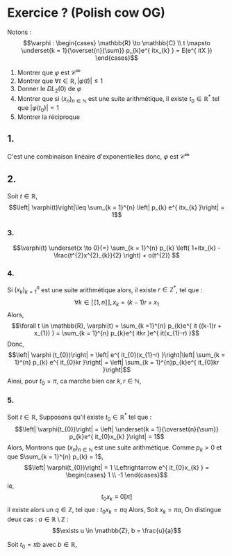 # Exercice ? (Polish cow OG)
Notons : 
$$\varphi : \begin{cases}
\mathbb{R} \to \mathbb{C} \\
t \mapsto  \underset{k = 1}{\overset{n}{\sum}} p_{k}e^{ itx_{k} } = E(e^{ itX })
\end{cases}$$

1. Montrer que $\varphi$ est $\mathcal{C}^{\infty}$
2. Montrer que $\forall t \in \mathbb{R}, \left| \varphi(t)\right|\leq 1$
3. Donner le $DL_{2}(0)$ de $\varphi$
4. Montrer que si $(x_{n})_{n \in \mathbb{N}}$ est une suite arithmétique, il existe $t_{0} \in \mathbb{R}^{*}$ tel que $\left| \varphi(t_{0})\right|=1$
5. Montrer la réciproque


## 1.
C'est une combinaison linéaire d'exponentielles donc, $\varphi$ est $\mathcal{C}^{\infty}$

## 2.
Soit $t \in \mathbb{R}$, 
$$\left| \varphi(t)\right|\leq \sum_{k = 1}^{n} \left| p_{k} e^{ itx_{k} }\right| = 1$$

### 3.
$$\varphi(t) \underset{x \to 0}{=} \sum_{k = 1}^{n} p_{k} \left( 1+itx_{k} - \frac{t^{2}x^{2}_{k}}{2} \right) + o(t^{2}) $$

### 4.
Si $(x_{k})_{k = 1}^{n}$ est une suite arithmétique alors, il existe $r \in \mathbb{Z}^{*}$, tel que : 
$$\forall k \in [\![1, n]\!], x_{k} = (k-1)r + x_{1}$$
Alors, 
$$\forall t \in \mathbb{R}, \varphi(t) = \sum_{k =1}^{n} p_{k}e^{ it ((k-1)r + x_{1}) } = \sum_{k = 1}^{n} p_{k}e^{ itkr }e^{ it(x_{1}-r) }$$
Donc, 
$$\left| \varphi (t_{0})\right| = \left| e^{ it_{0}(x_{1}-r) }\right|\left| \sum_{k = 1}^{n} p_{k} e^{ it_{0}kr }\right| = \left| \sum_{k = 1}^{n}p_{k}e^{ it_{0}kr }\right|$$
Ainsi, pour $t_{0} = \pi$, ca marche bien car $k, r \in \mathbb{N}$, 

### 5.
Soit $t \in \mathbb{R}$, 
Supposons qu'il existe $t_{0} \in \mathbb{R}^{*}$ tel que :
$$\left| \varphi(t_{0})\right| = \left| \underset{k = 1}{\overset{n}{\sum}} p_{k}e^{ it_{0}x_{k} }\right| = 1$$
Alors, Montrons que $(x_{n})_{n \in \mathbb{N}}$ est une suite arithmétique. 
Comme $p_{k} >0$ et que $\sum_{k = 1}^{n} p_{k} = 1$, 
$$\left| \varphi(t_{0})\right| = 1 \Leftrightarrow e^{ it_{0}x_{k} } = \begin{cases}
1 \\
-1
\end{cases}$$
ie, 
$$t_{0}x_{k} \equiv 0 [\pi]$$
il existe alors un $q \in \mathbb{Z}$, tel que : $t_{0}x_{k} = \pi q$
Alors,
Soit $x_{k} = \pi a$, 
On distingue deux cas :
$a \in \mathbb{R}\setminus \mathbb{Z}$ : 
$$\exists u \in \mathbb{Z}, b = \frac{u}{a}$$


Soit $t_{0} = \pi b$ avec $b \in \mathbb{R}$, 
